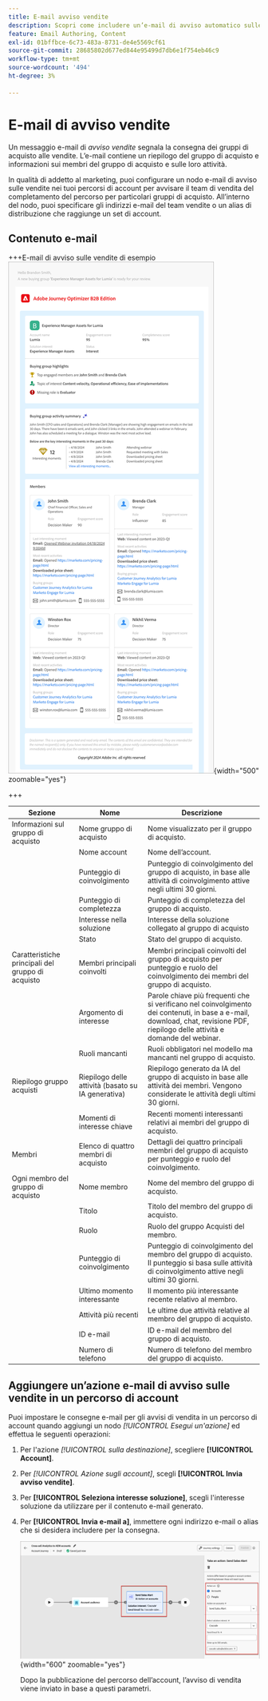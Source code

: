 ```yaml
---
title: E-mail avviso vendite
description: Scopri come includere un’e-mail di avviso automatico sulle vendite nei percorsi del tuo account.
feature: Email Authoring, Content
exl-id: 01bffbce-6c73-483a-8731-de4e5569cf61
source-git-commit: 28685802d677ed844e95499d7db6e1f754eb46c9
workflow-type: tm+mt
source-wordcount: '494'
ht-degree: 3%

---
```


# E-mail di avviso vendite

Un messaggio e-mail di _avviso vendite_ segnala la consegna dei gruppi di acquisto alle vendite. L’e-mail contiene un riepilogo del gruppo di acquisto e informazioni sui membri del gruppo di acquisto e sulle loro attività.

In qualità di addetto al marketing, puoi configurare un nodo e-mail di avviso sulle vendite nei tuoi percorsi di account per avvisare il team di vendita del completamento del percorso per particolari gruppi di acquisto. All’interno del nodo, puoi specificare gli indirizzi e-mail del team vendite o un alias di distribuzione che raggiunge un set di account.

## Contenuto e-mail

+++E-mail di avviso sulle vendite di esempio
![Esempio di messaggio di avviso vendite tramite il modello predefinito](./assets/sales-alert-email-example.png){width="500" zoomable="yes"}

+++

| Sezione | Nome | Descrizione |
| - | ---- | ----------- |
| Informazioni sul gruppo di acquisto | Nome gruppo di acquisto | Nome visualizzato per il gruppo di acquisto. |
|   | Nome account | Nome dell’account. |
|   | Punteggio di coinvolgimento | Punteggio di coinvolgimento del gruppo di acquisto, in base alle attività di coinvolgimento attive negli ultimi 30 giorni. |
|   | Punteggio di completezza | Punteggio di completezza del gruppo di acquisto. |
|   | Interesse nella soluzione | Interesse della soluzione collegato al gruppo di acquisto |
|   | Stato | Stato del gruppo di acquisto. |
| Caratteristiche principali del gruppo di acquisto | Membri principali coinvolti | Membri principali coinvolti del gruppo di acquisto per punteggio e ruolo del coinvolgimento dei membri del gruppo di acquisto. |
|   | Argomento di interesse | Parole chiave più frequenti che si verificano nel coinvolgimento dei contenuti, in base a e-mail, download, chat, revisione PDF, riepilogo delle attività e domande del webinar. |
|   | Ruoli mancanti | Ruoli obbligatori nel modello ma mancanti nel gruppo di acquisto. |
| Riepilogo gruppo acquisti | Riepilogo delle attività (basato su IA generativa) | Riepilogo generato da IA del gruppo di acquisto in base alle attività dei membri. Vengono considerate le attività degli ultimi 30 giorni. |
|   | Momenti di interesse chiave | Recenti momenti interessanti relativi ai membri del gruppo di acquisto. |
| Membri | Elenco di quattro membri di acquisto | Dettagli dei quattro principali membri del gruppo di acquisto per punteggio e ruolo del coinvolgimento. |
| Ogni membro del gruppo di acquisto | Nome membro | Nome del membro del gruppo di acquisto. |
|   | Titolo | Titolo del membro del gruppo di acquisto. |
|   | Ruolo | Ruolo del gruppo Acquisti del membro. |
|   | Punteggio di coinvolgimento | Punteggio di coinvolgimento del membro del gruppo di acquisto. Il punteggio si basa sulle attività di coinvolgimento attive negli ultimi 30 giorni. |
|   | Ultimo momento interessante | Il momento più interessante recente relativo al membro. |
|   | Attività più recenti | Le ultime due attività relative al membro del gruppo di acquisto. |
|   | ID e-mail | ID e-mail del membro del gruppo di acquisto. |
|   | Numero di telefono | Numero di telefono del membro del gruppo di acquisto. |

## Aggiungere un’azione e-mail di avviso sulle vendite in un percorso di account

Puoi impostare le consegne e-mail per gli avvisi di vendita in un percorso di account quando aggiungi un nodo _[!UICONTROL Esegui un&#39;azione]_ ed effettua le seguenti operazioni:

1. Per l&#39;azione _[!UICONTROL sulla destinazione]_, scegliere **[!UICONTROL Account]**.

1. Per _[!UICONTROL Azione sugli account]_, scegli **[!UICONTROL Invia avviso vendite]**.

1. Per **[!UICONTROL Seleziona interesse soluzione]**, scegli l&#39;interesse soluzione da utilizzare per il contenuto e-mail generato.

1. Per **[!UICONTROL Invia e-mail a]**, immettere ogni indirizzo e-mail o alias che si desidera includere per la consegna.

   ![Crea nuova finestra di dialogo e-mail](assets/sales-alert-email-journey-node.png){width="600" zoomable="yes"}

   Dopo la pubblicazione del percorso dell’account, l’avviso di vendita viene inviato in base a questi parametri.
